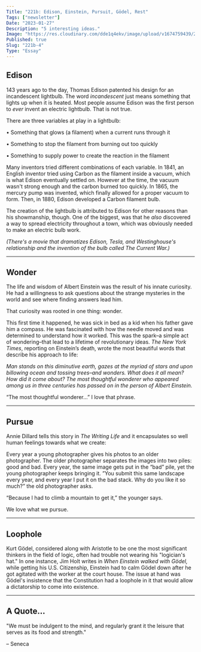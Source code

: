 ```yaml
---
Title: "221b: Edison, Einstein, Pursuit, Gödel, Rest"
Tags: ["newsletter"]
Date: "2023-01-27"
Description: "5 interesting ideas."
Image: "https://res.cloudinary.com/dde1q4ekv/image/upload/v1674759439/221b_OG_ifioi4.png"
Published: true
Slug: "221b-4"
Type: "Essay"
---
```

## Edison

143 years ago to the day, Thomas Edison patented his design for an incandescent lightbulb. The word *incandescent* just means something that lights up when it is heated. Most people assume Edison was the first person to *ever* invent an electric lightbulb. That is not true.

There are three variables at play in a lightbulb:

• Something that glows (a filament) when a current runs through it

• Something to stop the filament from burning out too quickly

• Something to supply power to create the reaction in the filament

Many inventors tried different combinations of each variable. In 1841, an English inventor tried using Carbon as the filament inside a vacuum, which is what Edison eventually settled on. However at the time, the vacuum wasn't strong enough and the carbon burned too quickly. In 1865, the mercury pump was invented, which finally allowed for a proper vacuum to form. Then, in 1880, Edison developed a Carbon filament bulb.

The creation of the lightbulb is attributed to Edison for other reasons than his showmanship, though. One of the biggest, was that he *also* discovered a way to spread electricity throughout a town, which was obviously needed to make an electric bulb work.

*(There's a movie that dramatizes Edison, Tesla, and Westinghouse's relationship and the invention of the bulb called The Current War.)*

---

## Wonder

The life and wisdom of Albert Einstein was the result of his innate curiosity. He had a willingness to ask questions about the strange mysteries in the world and see where finding answers lead him.

That curiosity was rooted in one thing: wonder.

This first time it happened, he was sick in bed as a kid when his father gave him a compass. He was fascinated with how the needle moved and was determined to understand how it worked. This was the spark–a simple act of wondering–that lead to a lifetime of revolutionary ideas. *The New York Times*, reporting on Einstein’s death, wrote the most beautiful words that describe his approach to life:

*Man stands on this diminutive earth, gazes at the myriad of stars and upon billowing ocean and tossing trees–and wonders. What does it all mean? How did it come about? The most thoughtful wonderer who appeared among us in three centuries has passed on in the person of Albert Einstein.*

“The most thoughtful wonderer...” I love that phrase.

---

## Pursue

Annie Dillard tells this story in *The Writing Life* and it encapsulates so well human feelings towards what we create:

Every year a young photographer gives his photos to an older photographer. The older photographer separates the images into two piles: good and bad. Every year, the same image gets put in the “bad” pile, yet the young photographer keeps bringing it. ”You submit this same landscape every year, and every year I put it on the bad stack. Why do you like it so much?” the old photographer asks.

“Because I had to climb a mountain to get it,” the younger says.

We love what we pursue.

---

## Loophole

Kurt Gödel, considered along with Aristotle to be one the most significant thinkers in the field of logic, often had trouble not wearing his "logician's hat." In one instance, Jim Holt writes in *When Einstein walked with Gödel,* while getting his U.S. Citizenship, Einstein had to calm Gödel down after he got agitated with the worker at the court house. The issue at hand was Gödel's insistence that the Constitution had a loophole in it that would allow a dictatorship to come into existence.

---

## A Quote...

"We must be indulgent to the mind, and regularly grant it the leisure that serves as its food and strength."

– Seneca
